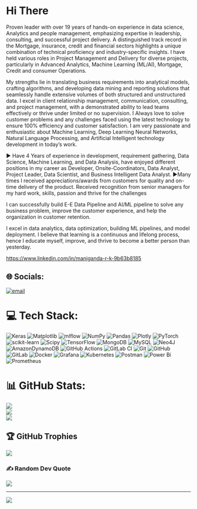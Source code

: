# Hi There

Proven leader with over 19 years of hands-on experience in data science, Analytics and people management, emphasizing expertise in leadership, consulting, and successful project delivery. A distinguished track record in the Mortgage, insurance, credit and financial sectors highlights a unique combination of technical proficiency and industry-specific insights. I have held various roles in Project Management and Delivery for diverse projects, particularly in Advanced Analytics, Machine Learning (ML/AI), Mortgage, Credit and consumer Operations.

My strengths lie in translating business requirements into analytical models, crafting algorithms, and developing data mining and reporting solutions that seamlessly handle extensive volumes of both structured and unstructured data. I excel in client relationship management, communication, consulting, and project management, with a demonstrated ability to lead teams effectively or thrive under limited or no supervision.
I Always love to solve customer problems and any challenges faced using the latest technology to ensure 100% efficiency and customer satisfaction. I am very passionate and enthusiastic about Machine Learning, Deep Learning Neural Networks, Natural Language Processing, and Artificial Intelligent technology development in today’s work.

► Have 4 Years of experience in development, requirement gathering, Data Science, Machine Learning, and Data Analysis, have enjoyed different positions in my career as Developer, Onsite-Coordinators, Data Analyst, Project Leader, Data Scientist, and Business Intelligent Data Analyst.
►Many times I received appreciations/awards from customers for quality and on-time delivery of the product. Received recognition from senior managers for my hard work, skills, passion and thrive for the challenges 

I can successfully build E-E Data Pipeline and AI/ML pipeline to solve any business problem, improve the customer experience, and help the organization in customer retention.

I excel in data analytics, data optimization, building ML pipelines, and model deployment. I believe that learning is a continuous and lifelong process, hence I educate myself, improve, and thrive to become a better person than yesterday.

https://www.linkedin.com/in/maniganda-r-k-9b63b8185


## 🌐 Socials:
[![email](https://img.shields.io/badge/Email-D14836?logo=gmail&logoColor=white)](mailto:rkmaniganda@gmail.com) 

# 💻 Tech Stack:
![Keras](https://img.shields.io/badge/Keras-%23D00000.svg?style=for-the-badge&logo=Keras&logoColor=white) ![Matplotlib](https://img.shields.io/badge/Matplotlib-%23ffffff.svg?style=for-the-badge&logo=Matplotlib&logoColor=black) ![mlflow](https://img.shields.io/badge/mlflow-%23d9ead3.svg?style=for-the-badge&logo=numpy&logoColor=blue) ![NumPy](https://img.shields.io/badge/numpy-%23013243.svg?style=for-the-badge&logo=numpy&logoColor=white) ![Pandas](https://img.shields.io/badge/pandas-%23150458.svg?style=for-the-badge&logo=pandas&logoColor=white) ![Plotly](https://img.shields.io/badge/Plotly-%233F4F75.svg?style=for-the-badge&logo=plotly&logoColor=white) ![PyTorch](https://img.shields.io/badge/PyTorch-%23EE4C2C.svg?style=for-the-badge&logo=PyTorch&logoColor=white) ![scikit-learn](https://img.shields.io/badge/scikit--learn-%23F7931E.svg?style=for-the-badge&logo=scikit-learn&logoColor=white) ![Scipy](https://img.shields.io/badge/SciPy-%230C55A5.svg?style=for-the-badge&logo=scipy&logoColor=%white) ![TensorFlow](https://img.shields.io/badge/TensorFlow-%23FF6F00.svg?style=for-the-badge&logo=TensorFlow&logoColor=white) ![MongoDB](https://img.shields.io/badge/MongoDB-%234ea94b.svg?style=for-the-badge&logo=mongodb&logoColor=white) ![MySQL](https://img.shields.io/badge/mysql-4479A1.svg?style=for-the-badge&logo=mysql&logoColor=white) ![Neo4J](https://img.shields.io/badge/Neo4j-008CC1?style=for-the-badge&logo=neo4j&logoColor=white) ![AmazonDynamoDB](https://img.shields.io/badge/Amazon%20DynamoDB-4053D6?style=for-the-badge&logo=Amazon%20DynamoDB&logoColor=white) ![GitHub Actions](https://img.shields.io/badge/github%20actions-%232671E5.svg?style=for-the-badge&logo=githubactions&logoColor=white) ![GitLab CI](https://img.shields.io/badge/gitlab%20CI-%23181717.svg?style=for-the-badge&logo=gitlab&logoColor=white) ![Git](https://img.shields.io/badge/git-%23F05033.svg?style=for-the-badge&logo=git&logoColor=white) ![GitHub](https://img.shields.io/badge/github-%23121011.svg?style=for-the-badge&logo=github&logoColor=white) ![GitLab](https://img.shields.io/badge/gitlab-%23181717.svg?style=for-the-badge&logo=gitlab&logoColor=white) ![Docker](https://img.shields.io/badge/docker-%230db7ed.svg?style=for-the-badge&logo=docker&logoColor=white) ![Grafana](https://img.shields.io/badge/grafana-%23F46800.svg?style=for-the-badge&logo=grafana&logoColor=white) ![Kubernetes](https://img.shields.io/badge/kubernetes-%23326ce5.svg?style=for-the-badge&logo=kubernetes&logoColor=white) ![Postman](https://img.shields.io/badge/Postman-FF6C37?style=for-the-badge&logo=postman&logoColor=white) ![Power Bi](https://img.shields.io/badge/power_bi-F2C811?style=for-the-badge&logo=powerbi&logoColor=black) ![Prometheus](https://img.shields.io/badge/Prometheus-E6522C?style=for-the-badge&logo=Prometheus&logoColor=white)
# 📊 GitHub Stats:
![](https://github-readme-stats.vercel.app/api?username=ManigandaRK&theme=merko&hide_border=false&include_all_commits=false&count_private=false)<br/>
![](https://nirzak-streak-stats.vercel.app/?user=ManigandaRK&theme=merko&hide_border=false)<br/>
![](https://github-readme-stats.vercel.app/api/top-langs/?username=ManigandaRK&theme=merko&hide_border=false&include_all_commits=false&count_private=false&layout=compact)

## 🏆 GitHub Trophies
![](https://github-profile-trophy.vercel.app/?username=ManigandaRK&theme=radical&no-frame=false&no-bg=false&margin-w=4)

### ✍️ Random Dev Quote
![](https://quotes-github-readme.vercel.app/api?type=horizontal&theme=radical)

---
[![](https://visitcount.itsvg.in/api?id=ManigandaRK&icon=0&color=0)](https://visitcount.itsvg.in)

<!-- Proudly created with GPRM ( https://gprm.itsvg.in ) -->
